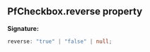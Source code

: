 ## PfCheckbox.reverse property

**Signature:**

```typescript
reverse: "true" | "false" | null;
```
